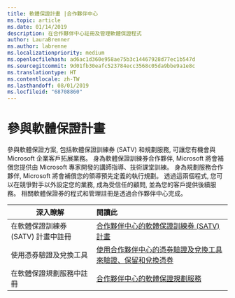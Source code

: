 ```yaml
---
title: 軟體保證計畫 |合作夥伴中心
ms.topic: article
ms.date: 01/14/2019
description: 在合作夥伴中心註冊及管理軟體保證程式
author: LauraBrenner
ms.author: labrenne
ms.localizationpriority: medium
ms.openlocfilehash: ad6ac1d360e958ae75b3c14467928d77ec1b547d
ms.sourcegitcommit: 9d01fb30eafc523784ecc3568c05da9bbe9a1e8c
ms.translationtype: HT
ms.contentlocale: zh-TW
ms.lasthandoff: 08/01/2019
ms.locfileid: "68708860"
---
```

# <a name="participate-in-software-assurance-programs"></a>參與軟體保證計畫

參與軟體保證方案, 包括軟體保證訓練券 (SATV) 和規劃服務, 可讓您有機會與 Microsoft 企業客戶拓展業務。 身為軟體保證訓練券合作夥伴, Microsoft 將會補償您提供由 Microsoft 專家開發的講師指導、技術課堂訓練。 身為規劃服務合作夥伴, Microsoft 將會補償您的領導預先定義的執行規劃。 透過這兩個程式, 您可以在競爭對手以外設定您的業務, 成為受信任的顧問, 並為您的客戶提供後續服務。 相關軟體保證券的程式和管理註冊是透過合作夥伴中心完成。

|**深入瞭解**   |**閱讀此**   |
|--------------------------|:------------------|
|在軟體保證訓練券 (SATV) 計畫中註冊|[合作夥伴中心的軟體保證訓練券 (SATV) 計畫](software-assurance-satv.md)|
|使用憑券驗證及兌換工具|[使用合作夥伴中心的憑券驗證及兌換工具來驗證、保留和兌換憑券](voucher-validation-tool.md)|
|在軟體保證規劃服務中註冊|[合作夥伴中心的軟體保證規劃服務](software-assurance-dps.md) 


